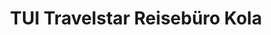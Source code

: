 ---
title: "TUI Travelstar Reisebüro Kola"
url: /guntersblum/tui-travelstar-reisebuero-kola/
shop: Reisebüro
---